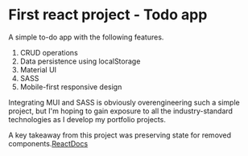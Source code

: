 # First react project - Todo app

A simple to-do app with the following features.

1. CRUD operations
2. Data persistence using localStorage
3. Material UI
4. SASS
5. Mobile-first responsive design

Integrating MUI and SASS is obviously overengineering such a simple project, but I'm hoping to gain exposure to all the industry-standard technologies as I develop my portfolio projects.

A key takeaway from this project was preserving state for removed components.[ReactDocs](https://beta.reactjs.org/learn/preserving-and-resetting-state)
